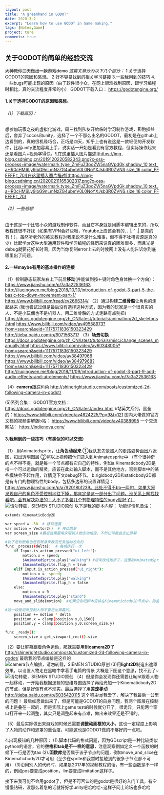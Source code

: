 ```yaml
---
layout: post
title: "A greenhand in GODOT"
date: 2020-3-2
excerpt: "Learn how to use GODOT in Game making."
tags: [Notes,Game]
project: ture
comments: true
---
```




## 关于GODOT的简单的经验交流
~~大神教你三天做出一款游戏demo~~ 
*这篇文章分为以下几个部分：*
1.关于选择GODOT的原因和感想。
2.好不容易找到的相关学习链接
3.一些我用到的技巧
4.一些bugs可能出现的原因（由于软件很小众，在网上很难找到原因，跟学习编程时相比，真的交流程度非常的小）
GODOT下载入口：
https://godotengine.org/

#### 1.关于选择GODOT的原因和感想。
###### （1）下载原因：
想参加玩家之夜的虚拟化游戏，周三找到队友开始临时学习制作游戏，斟酌损益后，舍弃了cocos和unity，选择了一个不那么出名的GODOT，最初是在github上边看到的，真的很机缘巧合，正巧是四天，知乎上也有说这是一款轻便的开发软件，比起unity更加容易上手，说实话一开始是看到有官方教程，但实际操作起来还是看图片+视频学得快。![在这里插入图片描述](https://img-blog.csdnimg.cn/2019120220582343.png?x-oss-process=image/watermark,type_ZmFuZ3poZW5naGVpdGk,shadow_10,text_aHR0cHM6Ly9ibG9nLmNzZG4ubmV0L0NoYXJsb3R0ZVNS,size_16,color_FFFFFF,t_70![在这里插入图片描述](https://img-blog.csdnimg.cn/20200211165302317.png?x-oss-process=image/watermark,type_ZmFuZ3poZW5naGVpdGk,shadow_10,text_aHR0cHM6Ly9ibG9nLmNzZG4ubmV0L0NoYXJsb3R0ZVNS,size_16,color_FFFFFF,t_70)
###### （2）一些感想
由于这是一个比较小众的游戏制作软件，而且它本身就是用脚本编辑出来的，所以教程还很不好找（如果有VPN会好些哦，Youtube上应该会有的,  . |.   ^    .|.是真的有！），虽然听老外的英文教程对我来说不是什么难事，但不得不吐槽资源是真的少）比起学pr这种大型通用软件和学习编程的经历来说真的困难很多，而且光是debug就要花好长时间，因为当你复制error上去的时候网上没有人能告诉你到底哪里出了问题。

#### 2.一些maybe有用的基本操作的连接

（1）控制静态玩家左右上下前后**移动**(并能做到按←键时角色身体换一个方向）：
https://www.jianshu.com/p/7a3a22536163
http://liuqingwen.me/blog/2018/10/10/introduction-of-godot-3-part-5-the-basic-top-down-movement-part-1/
https://www.bilibili.com/read/cv2666314/
（2）通过构建**二维骨骼**让角色的走起路来
(我也尝试过但是最后没有选择这种方式，因为我的玩家是一个很真实的人，不是小玩偶也不是机器人，用二维骨骼的方式走路有点别扭)
https://docs.godotengine.org/zh_CN/latest/tutorials/animation/2d_skeletons.html
https://www.bilibili.com/video/av49558973?from=search&seid=11175711836150323429
http://tieba.baidu.com/p/6071563717
（3）**场景切换** 
https://docs.godotengine.org/zh_CN/latest/tutorials/misc/change_scenes_manually.html
https://www.bilibili.com/video/av60348005?from=search&seid=11175711836150323429
https://www.bilibili.com/video/av38497968
https://www.bilibili.com/video/av38497968?from=search&seid=11175711836150323429
http://liuqingwen.me/blog/2018/11/09/introduction-of-godot-3-part-9-add-audio-effects-and-ui-elements/
https://www.jianshu.com/p/7a3a22536163

（4）**camera**跟踪角色
http://shinerightstudio.com/posts/customized-2d-following-camera-in-godot/

(5)系列合集：
GODOT官方文档：https://docs.godotengine.org/zh_CN/latest/index.html
b站英文系列，蛮全的：https://www.bilibili.com/video/av4624225/?p=9&t=121
国内大佬做的官方文档的视频讲解版b站：
https://www.bilibili.com/video/av40388995
一个交流网站：
https://indienova.com/

####  3.我用到的一些技巧（有类似的可以交流）
（1）.用Animatedsprite，让**角色动起来**
①我队友先依照人的走路姿势画出八张图，扣出透明图层
②照以上视频把他们录入到Animatedsprite中
（有个很神奇的点不得不提，就是每一个节点都有它自己的特性，例如a.Kinematicbody2D是指一个可以运动的精灵，应该在此处输入脚本，而不是其他地方，否则脚本中的某些模块会不起作用，详情见下文debug环节。 b.rigidbody2D和staticbody2D都是有专门的物理特性的body，包括多边形的设置详情见：https://www.jianshu.com/p/a792018b1239。此处不得不bb一两句，如果大家发现自己的角色不受控制地往下掉，那肯定是这一部分出了问题，没关系上网找找看吧，会有解决办法的！大不了多装几个有物理特性的body就好了）
![请勿转载，SIEMEN STUDIO原创](https://img-blog.csdnimg.cn/20191202212852386.png?x-oss-process=image/watermark,type_ZmFuZ3poZW5naGVpdGk,shadow_10,text_aHR0cHM6Ly9ibG9nLmNzZG4ubmV0L0NoYXJsb3R0ZVNS,size_16,color_FFFFFF,t_70)
以下是我的脚本内容：
功能详情见备注：

```bash
extends KinematicBody2D

var speed = -50  # 移动速度
var motion = Vector2()  # 移动向量
var screen_size #最后会需要用来限制人物走动幅度，不然它可能会走出屏幕

#以下是判断角色是否转身来改变任务运动方向的
func _process(delta):  # 每帧执行一次
    if Input.is_action_pressed("ui_left"):
        motion.x = speed;  
        $AnimatedSprite.play("walking") #后来改成跑步了，这里的AnimatedSprite是要对应你设置的子节点的AnimatedSprite的名字的，我只是懒得改了
        $AnimatedSprite.flip_h = true
    elif Input.is_action_pressed("ui_right"):
        motion.x = -speed; 
        $AnimatedSprite.play("walking")
        $AnimatedSprite.flip_h = false
    else:
        motion.x = 0  
        $AnimatedSprite.play("stand")
    move_and_slide(motion)  #如果没有吧脚本安排在Kinematicbody2D节点中，则会出现提示，这一句话报错，因为这个模块式只有在Kinematicbody2D节点中出现的，他有自己的函数库，在别的节点中无法调用，函数库可以在主控制台的右上角找到，可以自己查找并使用）

#这一段是用来控制人物不要走出屏幕的。
    position += motion * delta
    position.x = clamp(position.x,0,1500)     
    position.y = clamp(position.y,0,screen_size.y)

func _ready():
	screen_size = get_viewport_rect().size
```
（2）要让屏幕跟着角色运动，那就需要用到**camera2D**了
http://shinerightstudio.com/posts/customized-2d-following-camera-in-godot/
最后我的节点编排是这样的
![camera节点编排，请勿转载，SIEMEN STUDIO原创](https://img-blog.csdnimg.cn/20191202233856909.png)
(3)用**light2D**制造出遮罩效果，以设置人物走在黑暗中拿着手电筒的情景
大概是下图这个意思，找不到了~
![请勿转载，SIEMEN STUDIO原创](https://img-blog.csdnimg.cn/20191202214916578.png?x-oss-process=image/watermark,type_ZmFuZ3poZW5naGVpdGk,shadow_10,text_aHR0cHM6Ly9ibG9nLmNzZG4ubmV0L0NoYXJsb3R0ZVNS,size_16,color_FFFFFF,t_70)
（4）但是你会发现你还需要让light跟着人物一起移动，一开始我根据逻辑的思维导图选择了再给光加一个Kinematicbody2D的节点，但是好像有点不现实。最后选择了用**差速移动**
http://tieba.baidu.com/p/6035420115
这个吧主tql我爱了，解决了我最后一公里的问题！
最后如愿做出来了，但是可能是GODOT的自身问题，我两个图层在控制板上是叠在一起的，但是实际上game test的时候就分开了，很诡异，只能两个窗口打开来一起调整，其实只是调整起来有点难，做出来效果还是不错的。
 
（5）最后实际做出来游戏的时候还需要**调整动画框的大小**，这也一定程度上影响了人物的动作和遮罩的重合度，可能这也是GODOT做的不够好的一点吧。

4.出现报错的几种原因：
(1).脚本代码的格式问题，因为GDscript是一种比较类似python的语言，它的**空格和tab是不一样的意思**，注意观察例如定义一个函数的时候下一行是否为tax
(2).**函数库**是否属于该子节点的问题，例如move_and_slice在Kinematicbody2D才可用（至少在sprite和我暂时接触到的很多子节点都不可用）
(3)沿用别人的代码时，如果是2017年的视频教程的话，有一些函数是不一样的，例如pos要变成position，lim要变成limitation这样子。

接下来我可能不会用godot了，但是不可否认的是godot是很好的入门工具，有空慢慢钻研，没那么着急的话就好好学unity吧哈哈哈~这样子网上论坛也多哈哈

